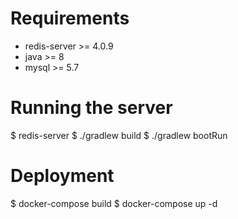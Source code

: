 # Requirements

* redis-server >= 4.0.9
* java >= 8
* mysql >= 5.7

# Running the server

$ redis-server
$ ./gradlew build
$ ./gradlew bootRun

# Deployment

$ docker-compose build
$ docker-compose up -d
